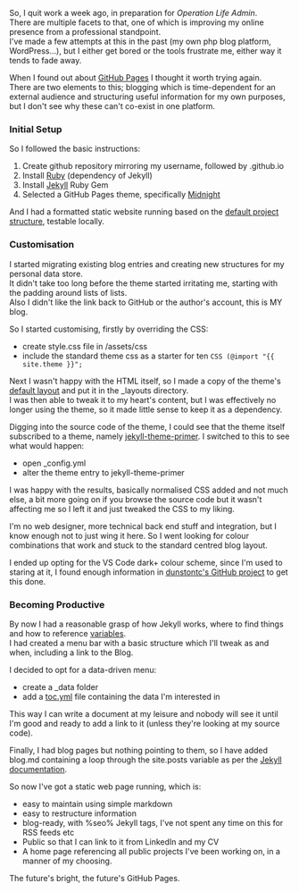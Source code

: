 So, I quit work a week ago, in preparation for *Operation Life Admin*.  
There are multiple facets to that, one of which is improving my online presence from a professional standpoint.  
I've made a few attempts at this in the past (my own php blog platform, WordPress...), but I either get bored or the tools frustrate me, either way it tends to fade away.  

When I found out about [GitHub Pages](https://pages.github.com/) I thought it worth trying again.  
There are two elements to this; blogging which is time-dependent for an external audience and structuring useful information for my own purposes, but I don't see why these can't co-exist in one platform.  

### Initial Setup

So I followed the basic instructions:  

1. Create github repository mirroring my username, followed by .github.io
2. Install [Ruby](https://www.ruby-lang.org/en/) (dependency of Jekyll)
3. Install [Jekyll](https://jekyllrb.com/) Ruby Gem
4. Selected a GitHub Pages theme, specifically [Midnight](https://github.com/pages-themes/midnight)

And I had a formatted static website running based on the [default project structure](https://jekyllrb.com/docs/structure/), testable locally.  


### Customisation

I started migrating existing blog entries and creating new structures for my personal data store.  
It didn't take too long before the theme started irritating me, starting with the padding around lists of lists.  
Also I didn't like the link back to GitHub or the author's account, this is MY blog.  

So I started customising, firstly by overriding the CSS:
* create style.css file in /assets/css
* include the standard theme css as a starter for ten ```CSS (@import "{{ site.theme }}";```

Next I wasn't happy with the HTML itself, so I made a copy of the theme's [default layout](https://github.com/pages-themes/midnight/blob/master/_layouts/default.html) and put it in the _layouts directory.  
I was then able to tweak it to my heart's content, but I was effectively no longer using the theme, so it made little sense to keep it as a dependency.  

Digging into the source code of the theme, I could see that the theme itself subscribed to a theme, namely [jekyll-theme-primer](https://github.com/pages-themes/primer).  I switched to this to see what would happen:  
* open _config.yml
* alter the theme entry to jekyll-theme-primer

I was happy with the results, basically normalised CSS added and not much else, a bit more going on if you browse the source code but it wasn't affecting me so I left it and just tweaked the CSS to my liking.  

I'm no web designer, more technical back end stuff and integration, but I know enough not to just wing it here.  So I went looking for colour combinations that work and stuck to the standard centred blog layout.  

I ended up opting for the VS Code dark+ colour scheme, since I'm used to staring at it, I found enough information in [dunstontc's GitHub project](https://github.com/dunstontc/dark-plus-everywhere) to get this done.  

### Becoming Productive

By now I had a reasonable grasp of how Jekyll works, where to find things and how to reference [variables](https://jekyllrb.com/docs/variables/).  
I had created a menu bar with a basic structure which I'll tweak as and when, including a link to the Blog.  

I decided to opt for a data-driven menu:
* create a _data folder
* add a [toc.yml](https://jekyllrb.com/tutorials/navigation/) file containing the data I'm interested in

This way I can write a document at my leisure and nobody will see it until I'm good and ready to add a link to it (unless they're looking at my source code).  

Finally, I had blog pages but nothing pointing to them, so I have added blog.md containing a loop through the site.posts variable as per the [Jekyll documentation](https://jekyllrb.com/docs/posts/).  

So now I've got a static web page running, which is:
* easy to maintain using simple markdown
* easy to restructure information
* blog-ready, with %seo% Jekyll tags, I've not spent any time on this for RSS feeds etc
* Public so that I can link to it from LinkedIn and my CV
* A home page referencing all public projects I've been working on, in a manner of my choosing.

The future's bright, the future's GitHub Pages.
